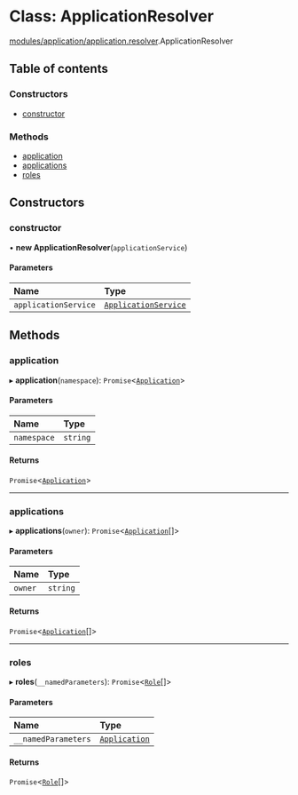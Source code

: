 # Class: ApplicationResolver

[modules/application/application.resolver](../modules/modules_application_application_resolver.md).ApplicationResolver

## Table of contents

### Constructors

- [constructor](modules_application_application_resolver.ApplicationResolver.md#constructor)

### Methods

- [application](modules_application_application_resolver.ApplicationResolver.md#application)
- [applications](modules_application_application_resolver.ApplicationResolver.md#applications)
- [roles](modules_application_application_resolver.ApplicationResolver.md#roles)

## Constructors

### constructor

• **new ApplicationResolver**(`applicationService`)

#### Parameters

| Name | Type |
| :------ | :------ |
| `applicationService` | [`ApplicationService`](modules_application_application_service.ApplicationService.md) |

## Methods

### application

▸ **application**(`namespace`): `Promise`<[`Application`](modules_application_application_entity.Application.md)\>

#### Parameters

| Name | Type |
| :------ | :------ |
| `namespace` | `string` |

#### Returns

`Promise`<[`Application`](modules_application_application_entity.Application.md)\>

___

### applications

▸ **applications**(`owner`): `Promise`<[`Application`](modules_application_application_entity.Application.md)[]\>

#### Parameters

| Name | Type |
| :------ | :------ |
| `owner` | `string` |

#### Returns

`Promise`<[`Application`](modules_application_application_entity.Application.md)[]\>

___

### roles

▸ **roles**(`__namedParameters`): `Promise`<[`Role`](modules_role_role_entity.Role.md)[]\>

#### Parameters

| Name | Type |
| :------ | :------ |
| `__namedParameters` | [`Application`](modules_application_application_entity.Application.md) |

#### Returns

`Promise`<[`Role`](modules_role_role_entity.Role.md)[]\>
